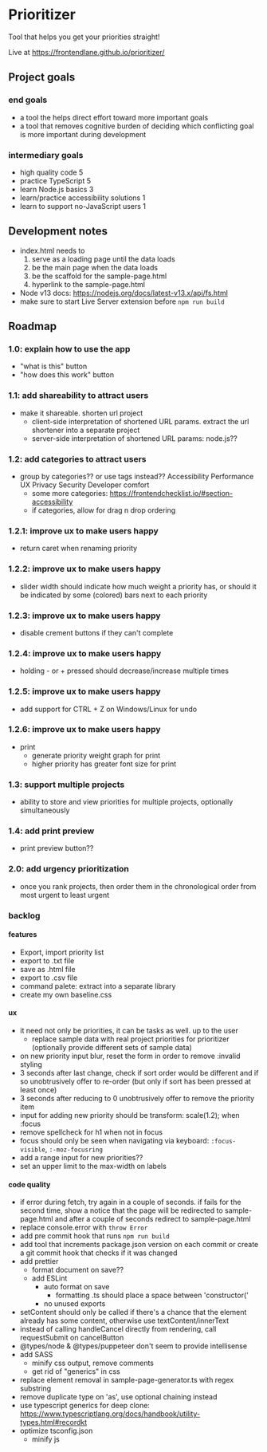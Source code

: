 # Prioritizer
Tool that helps you get your priorities straight!

Live at https://frontendlane.github.io/prioritizer/

## Project goals
### end goals
- a tool the helps direct effort toward more important goals
- a tool that removes cognitive burden of deciding which conflicting goal is more important during development

### intermediary goals
- high quality code 5
- practice TypeScript 5
- learn Node.js basics 3
- learn/practice accessibility solutions 1
- learn to support no-JavaScript users 1

## Development notes
- index.html needs to
    1. serve as a loading page until the data loads
    2. be the main page when the data loads
    3. be the scaffold for the sample-page.html
    4. hyperlink to the sample-page.html
- Node v13 docs: https://nodejs.org/docs/latest-v13.x/api/fs.html
- make sure to start Live Server extension before `npm run build`

## Roadmap
### 1.0: explain how to use the app
- "what is this" button
- "how does this work" button

### 1.1: add shareability to attract users
- make it shareable. shorten url project
    - client-side interpretation of shortened URL params. extract the url shortener into a separate project
    - server-side interpretation of shortened URL params: node.js??

### 1.2: add categories to attract users
- group by categories?? or use tags instead??
    Accessibility
    Performance
    UX
    Privacy
    Security
    Developer comfort
    - some more categories: https://frontendchecklist.io/#section-accessibility
    - if categories, allow for drag n drop ordering

### 1.2.1: improve ux to make users happy
- return caret when renaming priority

### 1.2.2: improve ux to make users happy
- slider width should indicate how much weight a priority has, or should it be indicated by some (colored) bars next to each priority

### 1.2.3: improve ux to make users happy
- disable crement buttons if they can't complete

### 1.2.4: improve ux to make users happy
- holding - or + pressed should decrease/increase multiple times

### 1.2.5: improve ux to make users happy
- add support for CTRL + Z on Windows/Linux for undo

### 1.2.6: improve ux to make users happy
- print
    - generate priority weight graph for print
    - higher priority has greater font size for print

### 1.3: support multiple projects
- ability to store and view priorities for multiple projects, optionally simultaneously

### 1.4: add print preview
- print preview button??

### 2.0: add urgency prioritization
- once you rank projects, then order them in the chronological order from most urgent to least urgent

### backlog
#### features
- Export, import priority list
- export to .txt file
- save as .html file
- export to .csv file
- command palete: extract into a separate library
- create my own baseline.css

#### ux
- it need not only be priorities, it can be tasks as well. up to the user
    - replace sample data with real project priorities for prioritizer (optionally provide different sets of sample data)
- on new priority input blur, reset the form in order to remove :invalid styling
- 3 seconds after last change, check if sort order would be different and if so unobtrusively offer to re-order (but only if sort has been pressed at least once)
- 3 seconds after reducing to 0 unobtrusively offer to remove the priority item
- input for adding new priority should be transform: scale(1.2); when :focus
- remove spellcheck for h1 when not in focus
- focus should only be seen when navigating via keyboard: `:focus-visible`, `:-moz-focusring`
- add a range input for new priorities??
- set an upper limit to the max-width on labels

#### code quality
- if error during fetch, try again in a couple of seconds. if fails for the second time, show a notice that the page will be redirected to sample-page.html and after a couple of seconds redirect to sample-page.html
- replace console.error with `throw Error`
- add pre commit hook that runs `npm run build`
- add tool that increments package.json version on each commit or create a git commit hook that checks if it was changed
- add prettier
    - format document on save??
    - add ESLint
        - auto format on save
            - formatting .ts should place a space between 'constructor('
        - no unused exports
- setContent should only be called if there's a chance that the element already has some content, otherwise use textContent/innerText
- instead of calling handleCancel directly from rendering, call requestSubmit on cancelButton
- @types/node & @types/puppeteer don't seem to provide intellisense
- add SASS
    - minify css output, remove comments
    - get rid of "generics" in css
- replace element removal in sample-page-generator.ts with regex substring
- remove duplicate type on 'as', use optional chaining instead
- use typescript generics for deep clone: https://www.typescriptlang.org/docs/handbook/utility-types.html#recordkt
- optimize tsconfig.json
    - minify js